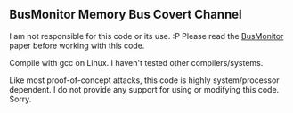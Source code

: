 ## BusMonitor Memory Bus Covert Channel

I am not responsible for this code or its use. :P Please read the [BusMonitor](http://citeseerx.ist.psu.edu/viewdoc/download?doi=10.1.1.299.2497&rep=rep1&type=pdf) paper before working with this code.

Compile with gcc on Linux. I haven't tested other compilers/systems.

Like most proof-of-concept attacks, this code is highly system/processor dependent. I do not provide any support for using or modifying this code. Sorry.


